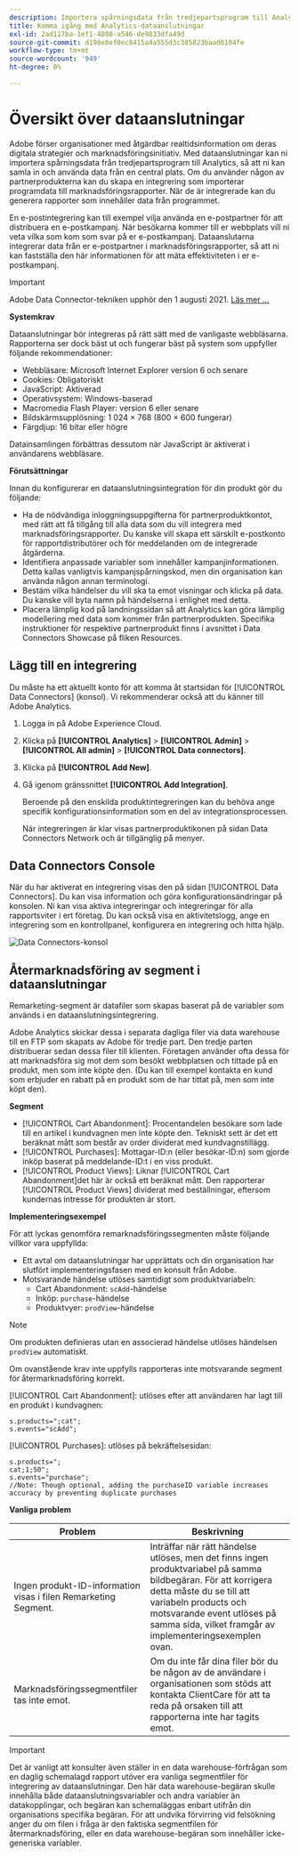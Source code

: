 ```yaml
---
description: Importera spårningsdata från tredjepartsprogram till Analytics.
title: Komma igång med Analytics-dataanslutningar
exl-id: 2ad117ba-1ef1-4808-a546-de9833dfa49d
source-git-commit: d198e8ef0ec8415a4a555d3c385823baad6104fe
workflow-type: tm+mt
source-wordcount: '949'
ht-degree: 0%

---
```


# Översikt över dataanslutningar

Adobe förser organisationer med åtgärdbar realtidsinformation om deras digitala strategier och marknadsföringsinitiativ. Med dataanslutningar kan ni importera spårningsdata från tredjepartsprogram till Analytics, så att ni kan samla in och använda data från en central plats. Om du använder någon av partnerprodukterna kan du skapa en integrering som importerar programdata till marknadsföringsrapporter. När de är integrerade kan du generera rapporter som innehåller data från programmet.

En e-postintegrering kan till exempel vilja använda en e-postpartner för att distribuera en e-postkampanj. När besökarna kommer till er webbplats vill ni veta vilka som kom som svar på er e-postkampanj. Dataanslutarna integrerar data från er e-postpartner i marknadsföringsrapporter, så att ni kan fastställa den här informationen för att mäta effektiviteten i er e-postkampanj.

>[!IMPORTANT]
>
>Adobe Data Connector-tekniken upphör den 1 augusti 2021. [Läs mer …](/help/import/data-connectors/data-connectors-eol.md)

**Systemkrav**

Dataanslutningar bör integreras på rätt sätt med de vanligaste webbläsarna. Rapporterna ser dock bäst ut och fungerar bäst på system som uppfyller följande rekommendationer:

* Webbläsare: Microsoft Internet Explorer version 6 och senare
* Cookies: Obligatoriskt
* JavaScript: Aktiverad
* Operativsystem: Windows-baserad
* Macromedia Flash Player: version 6 eller senare
* Bildskärmsupplösning: 1 024 × 768 (800 × 600 fungerar)
* Färgdjup: 16 bitar eller högre

Datainsamlingen förbättras dessutom när JavaScript är aktiverat i användarens webbläsare.

**Förutsättningar**

Innan du konfigurerar en dataanslutningsintegration för din produkt gör du följande:

* Ha de nödvändiga inloggningsuppgifterna för partnerproduktkontot, med rätt att få tillgång till alla data som du vill integrera med marknadsföringsrapporter. Du kanske vill skapa ett särskilt e-postkonto för rapportdistributörer och för meddelanden om de integrerade åtgärderna.
* Identifiera anpassade variabler som innehåller kampanjinformationen. Detta kallas vanligtvis kampanjspårningskod, men din organisation kan använda någon annan terminologi.
* Bestäm vilka händelser du vill ska ta emot visningar och klicka på data. Du kanske vill byta namn på händelserna i enlighet med detta.
* Placera lämplig kod på landningssidan så att Analytics kan göra lämplig modellering med data som kommer från partnerprodukten. Specifika instruktioner för respektive partnerprodukt finns i avsnittet i Data Connectors Showcase på fliken Resources.

## Lägg till en integrering

Du måste ha ett aktuellt konto för att komma åt startsidan för [!UICONTROL Data Connectors] (konsol). Vi rekommenderar också att du känner till Adobe Analytics.

1. Logga in på Adobe Experience Cloud.
1. Klicka på **[!UICONTROL Analytics]** > **[!UICONTROL Admin]** > **[!UICONTROL All admin]** > **[!UICONTROL Data connectors]**.
1. Klicka på **[!UICONTROL Add New]**.
1. Gå igenom gränssnittet **[!UICONTROL Add Integration]**.

   Beroende på den enskilda produktintegreringen kan du behöva ange specifik konfigurationsinformation som en del av integrationsprocessen.

   När integreringen är klar visas partnerproduktikonen på sidan Data Connectors Network och är tillgänglig på menyer.

## Data Connectors Console

När du har aktiverat en integrering visas den på sidan [!UICONTROL Data Connectors]. Du kan visa information och göra konfigurationsändringar på konsolen. Ni kan visa aktiva integreringar och integreringar för alla rapportsviter i ert företag. Du kan också visa en aktivitetslogg, ange en integrering som en kontrollpanel, konfigurera en integrering och hitta hjälp.

![Data Connectors-konsol](assets/data-connectors-console.png)

## Återmarknadsföring av segment i dataanslutningar

Remarketing-segment är datafiler som skapas baserat på de variabler som används i en dataanslutningsintegrering.

Adobe Analytics skickar dessa i separata dagliga filer via data warehouse till en FTP som skapats av Adobe för tredje part. Den tredje parten distribuerar sedan dessa filer till klienten. Företagen använder ofta dessa för att marknadsföra sig mot dem som besökt webbplatsen och tittade på en produkt, men som inte köpte den. (Du kan till exempel kontakta en kund som erbjuder en rabatt på en produkt som de har tittat på, men som inte köpt den).

**Segment**

* [!UICONTROL Cart Abandonment]: Procentandelen besökare som lade till en artikel i kundvagnen men inte köpte den. Tekniskt sett är det ett beräknat mått som består av order dividerat med kundvagnstillägg.
* [!UICONTROL Purchases]: Mottagar-ID:n (eller besökar-ID:n) som gjorde inköp baserat på meddelande-ID:t i en viss produkt.
* [!UICONTROL Product Views]: Liknar  [!UICONTROL Cart Abandonment]det här är också ett beräknat mått. Den rapporterar [!UICONTROL Product Views] dividerat med beställningar, eftersom kundernas intresse för produkten är stort.

**Implementeringsexempel**

För att lyckas genomföra remarknadsföringssegmenten måste följande villkor vara uppfyllda:

* Ett avtal om dataanslutningar har upprättats och din organisation har slutfört implementeringsfasen med en konsult från Adobe.
* Motsvarande händelse utlöses samtidigt som produktvariabeln:
   * Cart Abandonment: `scAdd`-händelse
   * Inköp: `purchase`-händelse
   * Produktvyer: `prodView`-händelse

>[!NOTE]
>
>Om produkten definieras utan en associerad händelse utlöses händelsen `prodView` automatiskt.
>
>Om ovanstående krav inte uppfylls rapporteras inte motsvarande segment för återmarknadsföring korrekt.

[!UICONTROL Cart Abandonment]: utlöses efter att användaren har lagt till en produkt i kundvagnen:

```
s.products=";cat";
s.events="scAdd";
```

[!UICONTROL Purchases]: utlöses på bekräftelsesidan:

```
s.products=";
cat;1;50";
s.events="purchase";
//Note: Though optional, adding the purchaseID variable increases accuracy by preventing duplicate purchases
```

**Vanliga problem**

| Problem | Beskrivning |
| -----------| ---------- |  
| Ingen produkt-ID-information visas i filen Remarketing Segment. | Inträffar när rätt händelse utlöses, men det finns ingen produktvariabel på samma bildbegäran. För att korrigera detta måste du se till att variabeln products och motsvarande event utlöses på samma sida, vilket framgår av implementeringsexemplen ovan. |
| Marknadsföringssegmentfiler tas inte emot. | Om du inte får dina filer bör du be någon av de användare i organisationen som stöds att kontakta ClientCare för att ta reda på orsaken till att rapporterna inte har tagits emot. |


>[!IMPORTANT]
>
>Det är vanligt att konsulter även ställer in en data warehouse-förfrågan som en daglig schemalagd rapport utöver era vanliga segmentfiler för integrering av dataanslutningar. Den här data warehouse-begäran skulle innehålla både dataanslutningsvariabler och andra variabler än datakopplingar, och begäran kan schemaläggas enbart utifrån din organisations specifika begäran. För att undvika förvirring vid felsökning anger du om filen i fråga är den faktiska segmentfilen för återmarknadsföring, eller en data warehouse-begäran som innehåller icke-generiska variabler.
